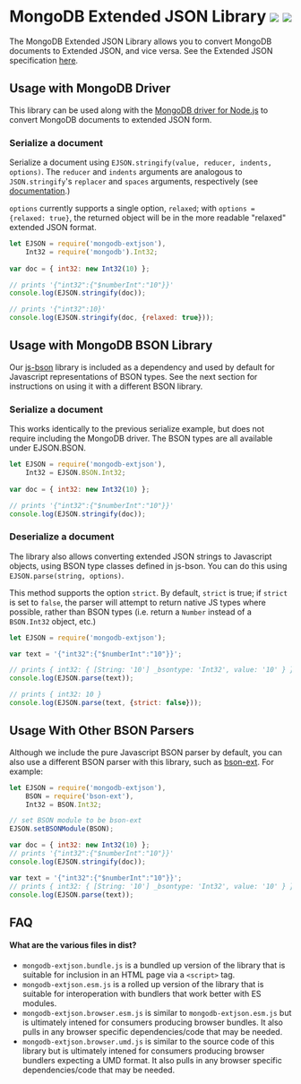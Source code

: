 # MongoDB Extended JSON Library  [![][npm_img]][npm_url] [![][travis_img]][travis_url]


The MongoDB Extended JSON Library allows you to convert MongoDB documents to Extended JSON, and vice versa. See the Extended JSON specification [here](https://github.com/mongodb/specifications/blob/master/source/extended-json.rst).

## Usage with MongoDB Driver
This library can be used along with the [MongoDB driver for Node.js](https://github.com/mongodb/node-mongodb-native) to convert MongoDB documents to extended JSON form.

### Serialize a document
Serialize a document using `EJSON.stringify(value, reducer, indents, options)`. The `reducer` and `indents` arguments are analogous to `JSON.stringify`'s `replacer` and `spaces` arguments, respectively (see [documentation](https://developer.mozilla.org/en-US/docs/Web/JavaScript/Reference/Global_Objects/JSON/stringify).) 

`options` currently supports a single option, `relaxed`; with `options = {relaxed: true}`, the returned object will be in the more readable "relaxed" extended JSON format. 

```js
let EJSON = require('mongodb-extjson'),
	Int32 = require('mongodb').Int32;
    
var doc = { int32: new Int32(10) };

// prints '{"int32":{"$numberInt":"10"}}'
console.log(EJSON.stringify(doc));

// prints '{"int32":10}'
console.log(EJSON.stringify(doc, {relaxed: true}));
```

## Usage with MongoDB BSON Library
Our [js-bson](https://github.com/mongodb/js-bson) library is included as a dependency and used by default for Javascript representations of BSON types. See the next section for instructions on using it with a different BSON library. 

### Serialize a document
This works identically to the previous serialize example, but does not require including the MongoDB driver. The BSON types are all available under EJSON.BSON.

```js
let EJSON = require('mongodb-extjson'),
	Int32 = EJSON.BSON.Int32;
    
var doc = { int32: new Int32(10) };

// prints '{"int32":{"$numberInt":"10"}}'
console.log(EJSON.stringify(doc));
```

### Deserialize a document
The library also allows converting extended JSON strings to Javascript objects, using BSON type classes defined in js-bson. You can do this using `EJSON.parse(string, options)`. 

This method supports the option `strict`. By default, `strict` is true; if `strict` is set to `false`, the parser will attempt to return native JS types where possible, rather than BSON types (i.e. return a `Number` instead of a `BSON.Int32` object, etc.) 

```js
let EJSON = require('mongodb-extjson');

var text = '{"int32":{"$numberInt":"10"}}';

// prints { int32: { [String: '10'] _bsontype: 'Int32', value: '10' } }
console.log(EJSON.parse(text));

// prints { int32: 10 }
console.log(EJSON.parse(text, {strict: false}));
```


## Usage With Other BSON Parsers

Although we include the pure Javascript BSON parser by default, you can also use a different BSON parser with this library, such as [bson-ext](https://www.npmjs.com/package/bson-ext). For example:

```js
let EJSON = require('mongodb-extjson'),
	BSON = require('bson-ext'),
    Int32 = BSON.Int32;

// set BSON module to be bson-ext 
EJSON.setBSONModule(BSON);

var doc = { int32: new Int32(10) };
// prints '{"int32":{"$numberInt":"10"}}'
console.log(EJSON.stringify(doc));

var text = '{"int32":{"$numberInt":"10"}}';
// prints { int32: { [String: '10'] _bsontype: 'Int32', value: '10' } }
console.log(EJSON.parse(text));
```

[travis_img]: https://api.travis-ci.org/mongodb-js/mongodb-extjson.svg?branch=master
[travis_url]: https://travis-ci.org/mongodb-js/mongodb-extjson
[npm_img]: https://img.shields.io/npm/v/mongodb-extjson.svg
[npm_url]: https://www.npmjs.org/package/mongodb-extjson

## FAQ

#### What are the various files in dist?

* `mongodb-extjson.bundle.js` is a bundled up version of the library that is suitable for inclusion in an HTML page via a `<script>` tag.
* `mongodb-extjson.esm.js` is a rolled up version of the library that is suitable for interoperation with bundlers that work better with ES modules.
* `mongodb-extjson.browser.esm.js` is similar to `mongodb-extjson.esm.js` but is ultimately intened for consumers producing browser bundles. It also pulls in any browser specific dependencies/code that may be needed.
* `mongodb-extjson.browser.umd.js` is similar to the source code of this library but is ultimately intened for consumers producing browser bundlers expecting a UMD format. It also pulls in any browser specific dependencies/code that may be needed.

